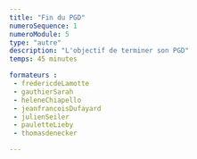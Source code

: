 ```yaml
---
title: "Fin du PGD"
numeroSequence: 1
numeroModule: 5
type: "autre"
description: "L'objectif de terminer son PGD"
temps: 45 minutes

formateurs : 
 - fredericdeLamotte
 - gauthierSarah
 - heleneChiapello
 - jeanfrancoisDufayard
 - julienSeiler
 - pauletteLieby
 - thomasdenecker

---
```



